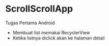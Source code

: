 # ScrollScrollApp

Tugas Pertama Android
- Membuat list memakai RecyclerView
- Ketika listnya diclick akan ke halaman detail
